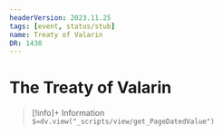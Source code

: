 ```yaml
---
headerVersion: 2023.11.25
tags: [event, status/stub]
name: Treaty of Valarin
DR: 1430
---
```

# The Treaty of Valarin
>[!info]+ Information  
> `$=dv.view("_scripts/view/get_PageDatedValue")`

